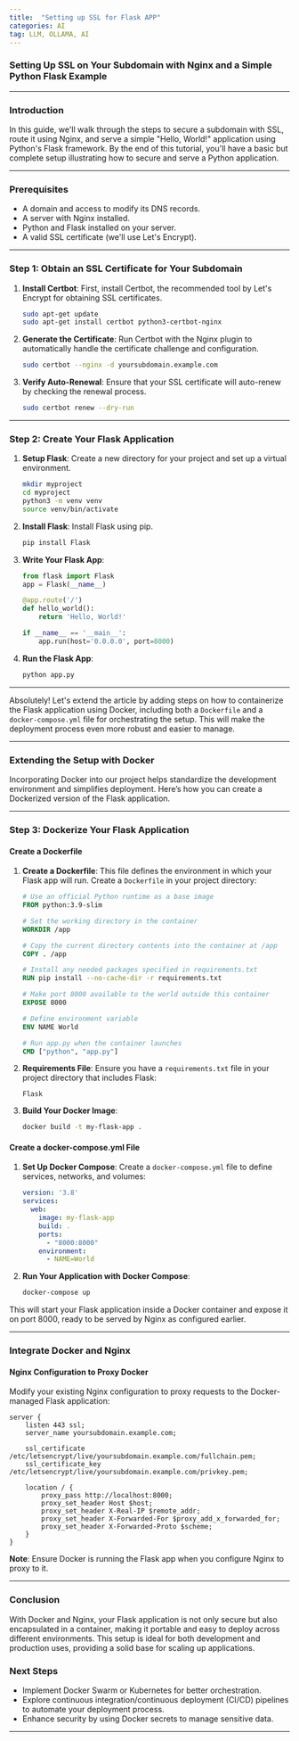 ```yaml
---
title:  "Setting up SSL for Flask APP"
categories: AI
tag: LLM, OLLAMA, AI
---
```


### **Setting Up SSL on Your Subdomain with Nginx and a Simple Python Flask Example**

---

### **Introduction**
In this guide, we'll walk through the steps to secure a subdomain with SSL, route it using Nginx, and serve a simple "Hello, World!" application using Python's Flask framework. By the end of this tutorial, you'll have a basic but complete setup illustrating how to secure and serve a Python application.

---

### **Prerequisites**
- A domain and access to modify its DNS records.
- A server with Nginx installed.
- Python and Flask installed on your server.
- A valid SSL certificate (we'll use Let's Encrypt).

---

### **Step 1: Obtain an SSL Certificate for Your Subdomain**
1. **Install Certbot**: First, install Certbot, the recommended tool by Let's Encrypt for obtaining SSL certificates.
   ```bash
   sudo apt-get update
   sudo apt-get install certbot python3-certbot-nginx
   ```
2. **Generate the Certificate**: Run Certbot with the Nginx plugin to automatically handle the certificate challenge and configuration.
   ```bash
   sudo certbot --nginx -d yoursubdomain.example.com
   ```
3. **Verify Auto-Renewal**: Ensure that your SSL certificate will auto-renew by checking the renewal process.
   ```bash
   sudo certbot renew --dry-run
   ```

---

### **Step 2: Create Your Flask Application**
1. **Setup Flask**: Create a new directory for your project and set up a virtual environment.
   ```bash
   mkdir myproject
   cd myproject
   python3 -m venv venv
   source venv/bin/activate
   ```
2. **Install Flask**: Install Flask using pip.
   ```bash
   pip install Flask
   ```
3. **Write Your Flask App**:
   ```python
   from flask import Flask
   app = Flask(__name__)

   @app.route('/')
   def hello_world():
       return 'Hello, World!'

   if __name__ == '__main__':
       app.run(host='0.0.0.0', port=8000)
   ```
4. **Run the Flask App**:
   ```bash
   python app.py
   ```

---
Absolutely! Let's extend the article by adding steps on how to containerize the Flask application using Docker, including both a `Dockerfile` and a `docker-compose.yml` file for orchestrating the setup. This will make the deployment process even more robust and easier to manage.

---

### **Extending the Setup with Docker**

Incorporating Docker into our project helps standardize the development environment and simplifies deployment. Here’s how you can create a Dockerized version of the Flask application.

---

### **Step 3: Dockerize Your Flask Application**

#### **Create a Dockerfile**

1. **Create a Dockerfile**: This file defines the environment in which your Flask app will run. Create a `Dockerfile` in your project directory:

   ```Dockerfile
   # Use an official Python runtime as a base image
   FROM python:3.9-slim

   # Set the working directory in the container
   WORKDIR /app

   # Copy the current directory contents into the container at /app
   COPY . /app

   # Install any needed packages specified in requirements.txt
   RUN pip install --no-cache-dir -r requirements.txt

   # Make port 8000 available to the world outside this container
   EXPOSE 8000

   # Define environment variable
   ENV NAME World

   # Run app.py when the container launches
   CMD ["python", "app.py"]
   ```

2. **Requirements File**: Ensure you have a `requirements.txt` file in your project directory that includes Flask:

   ```plaintext
   Flask
   ```

3. **Build Your Docker Image**:
   ```bash
   docker build -t my-flask-app .
   ```

#### **Create a docker-compose.yml File**

1. **Set Up Docker Compose**: Create a `docker-compose.yml` file to define services, networks, and volumes:

   ```yaml
   version: '3.8'
   services:
     web:
       image: my-flask-app
       build: .
       ports:
         - "8000:8000"
       environment:
         - NAME=World
   ```

2. **Run Your Application with Docker Compose**:
   ```bash
   docker-compose up
   ```

This will start your Flask application inside a Docker container and expose it on port 8000, ready to be served by Nginx as configured earlier.

---

### **Integrate Docker and Nginx**

#### **Nginx Configuration to Proxy Docker**

Modify your existing Nginx configuration to proxy requests to the Docker-managed Flask application:

```nginx
server {
    listen 443 ssl;
    server_name yoursubdomain.example.com;

    ssl_certificate /etc/letsencrypt/live/yoursubdomain.example.com/fullchain.pem;
    ssl_certificate_key /etc/letsencrypt/live/yoursubdomain.example.com/privkey.pem;

    location / {
        proxy_pass http://localhost:8000;
        proxy_set_header Host $host;
        proxy_set_header X-Real-IP $remote_addr;
        proxy_set_header X-Forwarded-For $proxy_add_x_forwarded_for;
        proxy_set_header X-Forwarded-Proto $scheme;
    }
}
```

**Note**: Ensure Docker is running the Flask app when you configure Nginx to proxy to it.

---

### **Conclusion**

With Docker and Nginx, your Flask application is not only secure but also encapsulated in a container, making it portable and easy to deploy across different environments. This setup is ideal for both development and production uses, providing a solid base for scaling up applications.

### **Next Steps**

- Implement Docker Swarm or Kubernetes for better orchestration.
- Explore continuous integration/continuous deployment (CI/CD) pipelines to automate your deployment process.
- Enhance security by using Docker secrets to manage sensitive data.

---